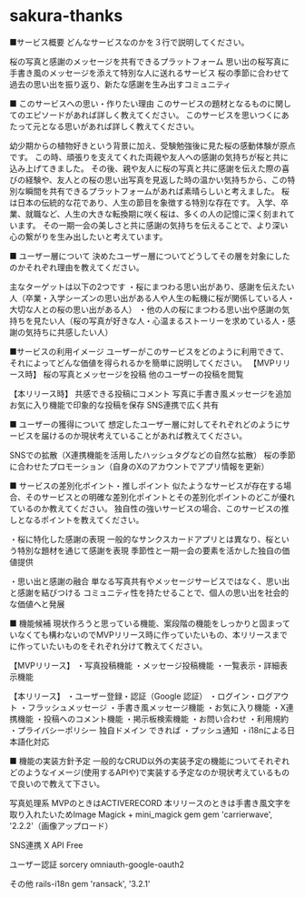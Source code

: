 # sakura-thanks
■サービス概要
どんなサービスなのかを３行で説明してください。

桜の写真と感謝のメッセージを共有できるプラットフォーム
思い出の桜写真に手書き風のメッセージを添えて特別な人に送れるサービス
桜の季節に合わせて過去の思い出を振り返り、新たな感謝を生み出すコミュニティ

■ このサービスへの思い・作りたい理由
このサービスの題材となるものに関してのエピソードがあれば詳しく教えてください。
このサービスを思いつくにあたって元となる思いがあれば詳しく教えてください。

幼少期からの植物好きという背景に加え、受験勉強後に見た桜の感動体験が原点です。
この時、頑張りを支えてくれた両親や友人への感謝の気持ちが桜と共に込み上げてきました。
その後、親や友人に桜の写真と共に感謝を伝えた際の喜びの経験や、友人との桜の思い出写真を見返した時の温かい気持ちから、この特別な瞬間を共有できるプラットフォームがあれば素晴らしいと考えました。
桜は日本の伝統的な花であり、人生の節目を象徴する特別な存在です。
入学、卒業、就職など、人生の大きな転換期に咲く桜は、多くの人の記憶に深く刻まれています。
その一期一会の美しさと共に感謝の気持ちを伝えることで、より深い心の繋がりを生み出したいと考えています。


■ ユーザー層について
決めたユーザー層についてどうしてその層を対象にしたのかそれぞれ理由を教えてください。

主なターゲットは以下の2つです
・桜にまつわる思い出があり、感謝を伝えたい人（卒業・入学シーズンの思い出がある人や人生の転機に桜が関係している人・大切な人との桜の思い出がある人）
・他の人の桜にまつわる思い出や感謝の気持ちを見たい人（桜の写真が好きな人・心温まるストーリーを求めている人・感謝の気持ちに共感したい人）

■サービスの利用イメージ
ユーザーがこのサービスをどのように利用できて、それによってどんな価値を得られるかを簡単に説明してください。
【MVPリリース時】
桜の写真とメッセージを投稿
他のユーザーの投稿を閲覧

【本リリース時】
共感できる投稿にコメント
写真に手書き風メッセージを追加
お気に入り機能で印象的な投稿を保存
SNS連携で広く共有


■ ユーザーの獲得について
想定したユーザー層に対してそれぞれどのようにサービスを届けるのか現状考えていることがあれば教えてください。

SNSでの拡散（X連携機能を活用したハッシュタグなどの自然な拡散）
桜の季節に合わせたプロモーション（自身のXのアカウントでアプリ情報を更新）


■ サービスの差別化ポイント・推しポイント
似たようなサービスが存在する場合、そのサービスとの明確な差別化ポイントとその差別化ポイントのどこが優れているのか教えてください。
独自性の強いサービスの場合、このサービスの推しとなるポイントを教えてください。

・桜に特化した感謝の表現
一般的なサンクスカードアプリとは異なり、桜という特別な題材を通じて感謝を表現
季節性と一期一会の要素を活かした独自の価値提供

・思い出と感謝の融合
単なる写真共有やメッセージサービスではなく、思い出と感謝を結びつける
コミュニティ性を持たせることで、個人の思い出を社会的な価値へと発展

■ 機能候補
現状作ろうと思っている機能、案段階の機能をしっかりと固まっていなくても構わないのでMVPリリース時に作っていたいもの、本リリースまでに作っていたいものをそれぞれ分けて教えてください。

【MVPリリース】
・写真投稿機能
・メッセージ投稿機能
・一覧表示・詳細表示機能

【本リリース】
・ユーザー登録・認証（Google 認証）
・ログイン・ログアウト
・フラッシュメッセージ
・手書き風メッセージ機能
・お気に入り機能
・X連携機能
・投稿へのコメント機能
・掲示板検索機能
・お問い合わせ
・利用規約
・プライバシーポリシー
独自ドメイン
できれば
・プッシュ通知
・i18nによる日本語化対応

■ 機能の実装方針予定
一般的なCRUD以外の実装予定の機能についてそれぞれどのようなイメージ(使用するAPIや)で実装する予定なのか現状考えているもので良いので教えて下さい。

写真処理系
MVPのときはACTIVERECORD
本リリースのときは手書き風文字を取り入れたいためImage Magick + mini_magick gem
gem 'carrierwave', '2.2.2'（画像アップロード）

SNS連携
X API Free

ユーザー認証
sorcery
omniauth-google-oauth2

その他
rails-i18n
gem 'ransack', '3.2.1'
